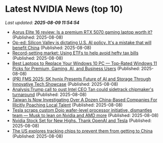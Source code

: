 # Latest NVIDIA News (top 10)
_Last updated: **2025-08-09 11:54:54**_

- [Aorus Elite 16 review: Is a premium RTX 5070 gaming laptop worth it?](https://www.notebookcheck.net/Aorus-Elite-16-review-Is-a-premium-RTX-5070-gaming-laptop-worth-it.1082309.0.html) (Published: 2025-08-08)
- [Op-ed: Silicon Valley is dictating U.S. AI policy. It's a mistake that will benefit China](https://www.cnbc.com/2025/08/08/silicon-valley-dominant-us-ai-policy-will-benefit-china.html) (Published: 2025-08-08)
- [Record-setting market: Using ETFs to help avoid hefty tax bills](https://www.cnbc.com/2025/08/08/record-setting-market-using-etfs-to-help-avoid-hefty-tax-bills-.html) (Published: 2025-08-08)
- [Best Laptops to Replace Your Windows 10 PC — Top-Rated Windows 11 Picks for Premium, Gaming, AI, and Business Users](https://www.windowscentral.com/hardware/laptops/best-windows-11-laptops-replace-windows-10-pc) (Published: 2025-08-08)
- [(PR) FMS 2025: SK hynix Presents Future of AI and Storage Through Innovative Tech Showcase](https://www.techpowerup.com/339750/fms-2025-sk-hynix-presents-future-of-ai-and-storage-through-innovative-tech-showcase) (Published: 2025-08-08)
- [Analysis:Trump call to oust Intel CEO Tan could sidetrack chipmaker's turnaround](https://www.channelnewsasia.com/business/analysistrump-call-oust-intel-ceo-tan-could-sidetrack-chipmakers-turnaround-5285111) (Published: 2025-08-08)
- [Taiwan Is Now Investigating Over A Dozen China-Based Companies For Illicitly Poaching Local Talent](https://wccftech.com/taiwan-is-now-investigating-over-a-dozen-china-based-companies-for-illicitly-poaching-local-talent/) (Published: 2025-08-08)
- [Tesla scraps custom Dojo wafer-level processor initiative, dismantles team — Musk to lean on Nvidia and AMD more](https://www.tomshardware.com/tech-industry/artificial-intelligence/tesla-scraps-custom-dojo-wafer-level-processor-initiative-dismantles-team-musk-to-lean-on-nvidia-and-amd-more) (Published: 2025-08-08)
- [Nvidia Stock Set for New Highs. Thank OpenAI and Tesla](https://biztoc.com/x/259a896dc44e0aba) (Published: 2025-08-08)
- [The US explores tracking chips to prevent them from getting to China](https://www.notebookcheck.net/The-US-explores-tracking-chips-to-prevent-them-from-getting-to-China.1082933.0.html) (Published: 2025-08-08)
